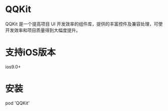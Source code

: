 # QQKit
QQKit 是一个提高项目 UI 开发效率的组件库，提供的丰富控件及兼容处理，可使开发效率和项目质量得到大幅度提升。

# 支持iOS版本
ios9.0+

# 安装
pod 'QQKit'
